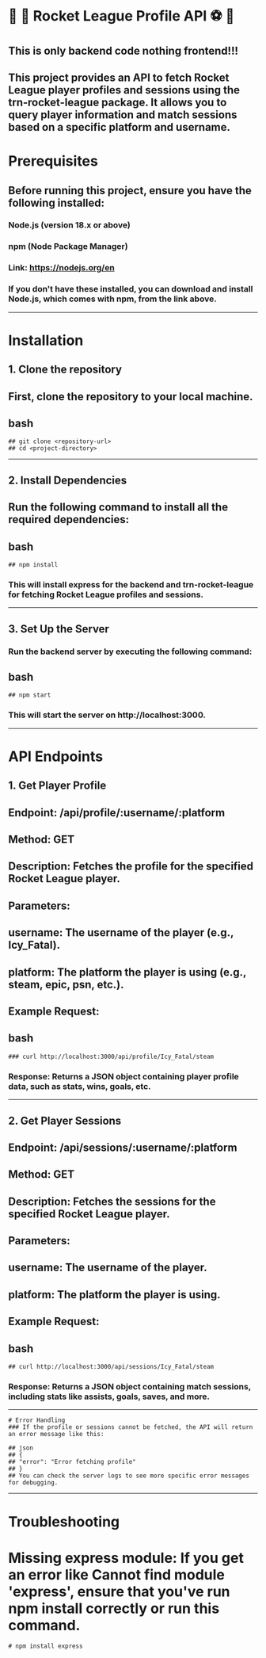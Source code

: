 # 🚨 🚨   Rocket League Profile API  ⚽ 🚙

## This is only backend code nothing frontend!!!

## This project provides an API to fetch Rocket League player profiles and sessions using the trn-rocket-league package. It allows you to query player information and match sessions based on a specific platform and username.

# Prerequisites
## Before running this project, ensure you have the following installed:

### Node.js (version 18.x or above)
### npm (Node Package Manager)
### Link: https://nodejs.org/en

### If you don't have these installed, you can download and install Node.js, which comes with npm, from the link above.

---------------------------------------------------------------------------------------------------------------------------------------------------------------------------------------

# Installation

## 1. Clone the repository
## First, clone the repository to your local machine.
## bash
```
## git clone <repository-url>
## cd <project-directory>
```
---------------------------------------------------------------------------------------------------------------------------------------------------------------------------------------

## 2. Install Dependencies
## Run the following command to install all the required dependencies:
## bash
```
## npm install
```
### This will install express for the backend and trn-rocket-league for fetching Rocket League profiles and sessions.

---------------------------------------------------------------------------------------------------------------------------------------------------------------------------------------

## 3. Set Up the Server
### Run the backend server by executing the following command:

## bash
```
## npm start
```
### This will start the server on http://localhost:3000.

---------------------------------------------------------------------------------------------------------------------------------------------------------------------------------------

# API Endpoints
## 1. Get Player Profile
## Endpoint: /api/profile/:username/:platform
## Method: GET
## Description: Fetches the profile for the specified Rocket League player.
## Parameters:
## username: The username of the player (e.g., Icy_Fatal).
## platform: The platform the player is using (e.g., steam, epic, psn, etc.).
## Example Request:

## bash
```
### curl http://localhost:3000/api/profile/Icy_Fatal/steam
```
### Response: Returns a JSON object containing player profile data, such as stats, wins, goals, etc.

---------------------------------------------------------------------------------------------------------------------------------------------------------------------------------------

## 2. Get Player Sessions
   ## Endpoint: /api/sessions/:username/:platform
   ## Method: GET
   ## Description: Fetches the sessions for the specified Rocket League player.
   ## Parameters: 
   ## username: The username of the player.
   ## platform: The platform the player is using.
## Example Request:
## bash
```
## curl http://localhost:3000/api/sessions/Icy_Fatal/steam
```
### Response: Returns a JSON object containing match sessions, including stats like assists, goals, saves, and more.

---------------------------------------------------------------------------------------------------------------------------------------------------------------------------------------
```
# Error Handling
### If the profile or sessions cannot be fetched, the API will return an error message like this:

## json
## {
## "error": "Error fetching profile"
## }
## You can check the server logs to see more specific error messages for debugging.
```
---------------------------------------------------------------------------------------------------------------------------------------------------------------------------------------

# Troubleshooting
# Missing express module: If you get an error like Cannot find module 'express', ensure that you've run npm install correctly or run this command.
```
# npm install express
```
